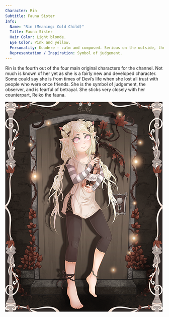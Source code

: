 ```yaml
---
Character: Rin
Subtitle: Fauna Sister
Info:
  Name: "Rin (Meaning: Cold Child)"
  Title: Fauna Sister
  Hair Color: Light blonde.
  Eye Color: Pink and yellow.
  Personality: Kuudere – calm and composed. Serious on the outside, they are the observer, reluctant to trust.
  Representation / Inspiration: Symbol of judgement.
---
```


Rin is the fourth out of the four main original characters for the channel.
Not much is known of her yet as she is a fairly new and developed character.
Some could say she is from times of Devi’s life when she lost all trust with
people who were once friends. She is the symbol of judgement, the observer,
and is fearful of betrayal. She sticks very closely with her counterpart,
Reiko the fauna.

![Rin The Gratitude Tree 2018](img/Rin_The_Gratitude_Tree_2018.png)



